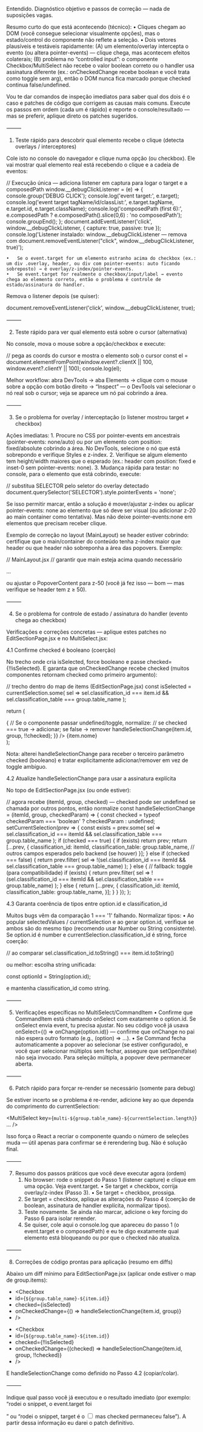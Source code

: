 Entendido. Diagnóstico objetivo e passos de correção — nada de suposições vagas.

Resumo curto do que está acontecendo (técnico):
	•	Cliques chegam ao DOM (você consegue selecionar visualmente opções), mas o estado/control do componente não reflete a seleção.
	•	Dois vetores plausíveis e testáveis rapidamente: (A) um elemento/overlay intercepta o evento (ou altera pointer-events) — clique chega, mas acontecem efeitos colaterais; (B) problema no “controlled input”: o componente Checkbox/MultiSelect não recebe o valor boolean correto ou o handler usa assinatura diferente (ex.: onCheckedChange recebe boolean e você trata como toggle sem arg), então o DOM nunca fica marcado porque checked continua false/undefined.

Vou te dar comandos de inspeção imediatos para saber qual dos dois é o caso e patches de código que corrigem as causas mais comuns. Execute os passos em ordem (cada um é rápido) e reporte o console/resultado — mas se preferir, aplique direto os patches sugeridos.

⸻

1) Teste rápido para descobrir qual elemento recebe o clique (detecta overlays / interceptores)

Cole isto no console do navegador e clique numa opção (ou checkbox). Ele vai mostrar qual elemento real está recebendo o clique e a cadeia de eventos:

// Execução única — adiciona listener em captura para logar o target e a composedPath
window.__debugClickListener = (e) => {
  console.group('DEBUG CLICK');
  console.log('event target:', e.target);
  console.log('event target tagName/id/classList:', e.target.tagName, e.target.id, e.target.className);
  console.log('composedPath (first 6):', e.composedPath ? e.composedPath().slice(0,6) : 'no composedPath');
  console.groupEnd();
};
document.addEventListener('click', window.__debugClickListener, { capture: true, passive: true });
console.log('Listener instalado: window.__debugClickListener — remova com document.removeEventListener("click", window.__debugClickListener, true)');

	•	Se o event.target for um elemento estranho acima do checkbox (ex.: um div .overlay, header, ou div com pointer-events: auto ficando sobreposto) → é overlay/z-index/pointer-events.
	•	Se event.target for realmente o checkbox/input/label → evento chega ao elemento correto, então o problema é controle de estado/assinatura do handler.

Remova o listener depois (se quiser):

document.removeEventListener('click', window.__debugClickListener, true);


⸻

2) Teste rápido para ver qual elemento está sobre o cursor (alternativa)

No console, mova o mouse sobre a opção/checkbox e execute:

// pega as coords do cursor e mostra o elemento sob o cursor
const el = document.elementFromPoint(window.event?.clientX || 100, window.event?.clientY || 100);
console.log(el);

Melhor workflow: abra DevTools → aba Elements → clique com o mouse sobre a opção com botão direito → “Inspect” — o DevTools vai selecionar o nó real sob o cursor; veja se aparece um nó pai cobrindo a área.

⸻

3) Se o problema for overlay / interceptação (o listener mostrou target ≠ checkbox)

Ações imediatas:
	1.	Procure no CSS por pointer-events em ancestrais (pointer-events: none/auto) ou por um elemento com position: fixed/absolute cobrindo a área. No DevTools, selecione o nó que está sobrepondo e verifique Styles e z-index.
	2.	Verifique se algum elemento tem height/width maiores que o esperado (ex.: header com position: fixed e inset-0 sem pointer-events: none).
	3.	Mudança rápida para testar: no console, para o elemento que está cobrindo, execute:

// substitua SELECTOR pelo seletor do overlay detectado
document.querySelector('SELECTOR').style.pointerEvents = 'none';

Se isso permitir marcar, então a solução é mover/ajustar z-index ou aplicar pointer-events: none ao elemento que só deve ser visual (ou adicionar z-20 ao main container como tentativa). Mas não deixe pointer-events:none em elementos que precisam receber clique.

Exemplo de correção no layout (MainLayout) se header estiver cobrindo: certifique que o main/container do conteúdo tenha z-index maior que header ou que header não sobreponha a área das popovers. Exemplo:

// MainLayout.jsx
// garantir que main esteja acima quando necessário
<div className="flex flex-1 relative z-10">
  <main className="flex-grow overflow-y-visible mx-auto ... z-10"> ... </main>
</div>

ou ajustar o PopoverContent para z-50 (você já fez isso — bom — mas verifique se header tem z ≥ 50).

⸻

4) Se o problema for controle de estado / assinatura do handler (evento chega ao checkbox)

Verificações e correções concretas — aplique estes patches no EditSectionPage.jsx e no MultiSelect.jsx:

4.1 Confirme checked é booleano (coerção)

No trecho onde cria isSelected, force booleano e passe checked={!!isSelected}. E garanta que onCheckedChange recebe checked (muitos componentes retornam checked como primeiro argumento):

// trecho dentro do map de items (EditSectionPage.jsx)
const isSelected = currentSelection.some(
  sel => sel.classification_id === item.id && sel.classification_table === group.table_name
);

return (
  <div key={item.id} className="flex items-center space-x-2">
    <Checkbox
      id={`${group.table_name}-${item.id}`}
      checked={!!isSelected} // FORÇA booleano
      // alguns componentes chamam onCheckedChange(checked) — aceite o arg e use-o
      onCheckedChange={(checked) => {
        // Se o componente passar undefined/toggle, normalize:
        // se checked === true -> adicionar; se false -> remover
        handleSelectionChange(item.id, group, !!checked);
      }}
    />
    <label htmlFor={`${group.table_name}-${item.id}`}>{item.nome}</label>
  </div>
);

Nota: alterei handleSelectionChange para receber o terceiro parâmetro checked (booleano) e tratar explicitamente adicionar/remover em vez de toggle ambíguo.

4.2 Atualize handleSelectionChange para usar a assinatura explícita

No topo de EditSectionPage.jsx (ou onde estiver):

// agora recebe (itemId, group, checked) — checked pode ser undefined se chamada por outros pontos, então normalize
const handleSelectionChange = (itemId, group, checkedParam) => {
  const checked = typeof checkedParam === 'boolean' ? checkedParam : undefined;
  setCurrentSelection(prev => {
    const exists = prev.some(
      sel => sel.classification_id === itemId && sel.classification_table === group.table_name
    );
    if (checked === true) {
      if (exists) return prev;
      return [...prev, {
        classification_id: itemId,
        classification_table: group.table_name,
        // outros campos esperados pelo backend (se houver)
      }];
    } else if (checked === false) {
      return prev.filter(
        sel => !(sel.classification_id === itemId && sel.classification_table === group.table_name)
      );
    } else {
      // fallback: toggle (para compatibilidade)
      if (exists) {
        return prev.filter(
          sel => !(sel.classification_id === itemId && sel.classification_table === group.table_name)
        );
      } else {
        return [...prev, {
          classification_id: itemId,
          classification_table: group.table_name,
        }];
      }
    }
  });
};

4.3 Garanta coerência de tipos entre option.id e classification_id

Muitos bugs vêm da comparação 1 === '1' falhando. Normalizar tipos:
	•	Ao popular selectedValues / currentSelection e ao gerar option.id, verifique se ambos são do mesmo tipo (recomendo usar Number ou String consistente). Se option.id é number e currentSelection.classification_id é string, force coerção:

// ao comparar
sel.classification_id.toString() === item.id.toString()

ou melhor: escolha string unificada:

const optionId = String(option.id);

e mantenha classification_id como string.

⸻

5) Verificações específicas no MultiSelect/CommandItem
	•	Confirme que CommandItem está chamando onSelect com exatamente o option.id. Se onSelect envia event, tu precisa ajustar. No seu código você já usava onSelect={() => onChange(option.id)} — confirme que onChange no pai não espera outro formato (e.g., (option) => ...).
	•	Se Command fecha automaticamente a popover ao selecionar (se estiver configurado), e você quer selecionar múltiplos sem fechar, assegure que setOpen(false) não seja invocado. Para seleção múltipla, a popover deve permanecer aberta.

⸻

6) Patch rápido para forçar re-render se necessário (somente para debug)

Se estiver incerto se o problema é re-render, adicione key ao <MultiSelect> que dependa do comprimento do currentSelection:

<MultiSelect
  key={`multi-${group.table_name}-${currentSelection.length}`}
  ...
/>

Isso força o React a recriar o componente quando o número de seleções muda — útil apenas para confirmar se é rerendering bug. Não é solução final.

⸻

7) Resumo dos passos práticos que você deve executar agora (ordem)
	1.	No browser: rode o snippet do Passo 1 (listener capture) e clique em uma opção. Veja event.target.
	•	Se target ≠ checkbox, corrija overlay/z-index (Passo 3).
	•	Se target = checkbox, prossiga.
	2.	Se target = checkbox, aplique as alterações do Passo 4 (coerção de boolean, assinatura de handler explícita, normalizar tipos).
	3.	Teste novamente. Se ainda não marcar, adicione o key forcing do Passo 6 para isolar rerender.
	4.	Se quiser, cole aqui o console.log que apareceu do passo 1 (o event.target e o composedPath) e eu te digo exatamente qual elemento está bloqueando ou por que o checked não atualiza.

⸻

8) Correções de código prontas para aplicação (resumo em diffs)

Abaixo um diff mínimo para EditSectionPage.jsx (aplicar onde estiver o map de group.items):

- <Checkbox
-   id={`${group.table_name}-${item.id}`}
-   checked={isSelected}
-   onCheckedChange={() => handleSelectionChange(item.id, group)}
- />
+ <Checkbox
+   id={`${group.table_name}-${item.id}`}
+   checked={!!isSelected}
+   onCheckedChange={(checked) => handleSelectionChange(item.id, group, !!checked)}
+ />

E handleSelectionChange como definido no Passo 4.2 (copiar/colar).

⸻

Indique qual passo você já executou e o resultado imediato (por exemplo: “rodei o snippet, o event.target foi <div class="header">” ou “rodei o snippet, target é o <input type=checkbox> mas checked permaneceu false”). A partir dessa informação eu darei o patch definitivo.